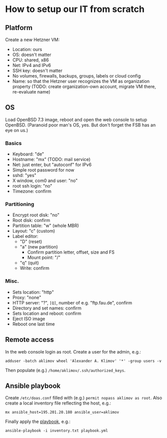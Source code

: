 # How to setup our IT from scratch

## Platform

Create a new Hetzner VM:

* Location: ours
* OS: doesn't matter
* CPU: shared, x86
* Net: IPv4 and IPv6
* SSH key: doesn't matter
* No volumes, firewalls, backups, groups, labels or cloud config
* Name: so that the Hetzner user recognizes the VM as organization property
  (TODO: create organization-own account, migrate VM there, re-evaluate name)

## OS

Load OpenBSD 7.3 image, reboot and open the web console to setup OpenBSD.
(Paranoid poor man's OS, yes. But don't forget the FSB has an eye on us.)

### Basics

* Keyboard: "de"
* Hostname: "mx" (TODO: mail service)
* Net: just enter, but "autoconf" for IPv6
* Simple root password for now
* sshd: "yes"
* X window, com0 and user: "no"
* root ssh login: "no"
* Timezone: confirm

### Partitioning

* Encrypt root disk: "no"
* Root disk: confirm
* Partition table: "w" (whole MBR)
* Layout: "c" (custom)
* Label editor:
  * "D" (reset)
  * "a" (new partition)
    * Confirm partition letter, offset, size and FS
    * Mount point: "/"
  * "q" (quit)
  * Write: confirm

### Misc.

* Sets location: "http"
* Proxy: "none"
* HTTP server: "?", `[Q]`, number of e.g. "ftp.fau.de", confirm
* Directory and set names: confirm
* Sets location and reboot: confirm
* Eject ISO image
* Reboot one last time

## Remote access

In the web console login as root. Create a user for the admin, e.g.:

`adduser -batch aklimov wheel 'Alexander A. Klimov' '*' -group users -v`

Then populate (e.g.) `/home/aklimov/.ssh/authorized_keys`.

## Ansible playbook

Create `/etc/doas.conf` filled with (e.g.) `permit nopass aklimov as root`.
Also create a local inventory file reflecting the host, e.g.:

`mx ansible_host=195.201.20.180 ansible_user=aklimov`

Finally apply the [playbook](./playbook.yml), e.g.:

`ansible-playbook -i inventory.txt playbook.yml`

